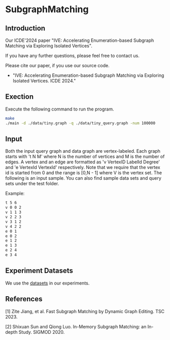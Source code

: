 # SubgraphMatching
## Introduction
Our ICDE'2024 paper "IVE: Accelerating Enumeration-based Subgraph Matching via Exploring Isolated Vertices".

If you have any further questions, please feel free to contact us.

Please cite our paper, if you use our source code.

* "IVE: Accelerating Enumeration-based Subgraph Matching via Exploring Isolated Vertices. ICDE 2024."


## Exection
Execute the following command to run the program.
```bash
make
./main -d ./data/tiny.graph -q ./data/tiny_query.graph -num 100000
```

## Input
Both the input query graph and data graph are vertex-labeled.
Each graph starts with 't N M' where N is the number of vertices and M is the number of edges. A vertex and an edge are formatted
as 'v VertexID LabelId Degree' and 'e VertexId VertexId' respectively. Note that we require that the vertex
id is started from 0 and the range is [0,N - 1] where V is the vertex set. The following
is an input sample. You can also find sample data sets and query sets under the test folder.

Example:

```bash
t 5 6
v 0 0 2
v 1 1 3
v 2 2 3
v 3 1 2
v 4 2 2
e 0 1
e 0 2
e 1 2
e 1 3
e 2 4
e 3 4
```

## Experiment Datasets
We use the [datasets](https://drive.google.com/file/d/1uHaVbNvZzUJipfw-tq-RH9lXeOTYD_hD/view?usp=sharing) in our experiments.


## References
[1] Zite Jiang, et al. Fast Subgraph Matching by Dynamic Graph Editing. TSC 2023.

[2] Shixuan Sun and Qiong Luo. In-Memory Subgraph Matching: an In-depth Study. SIGMOD 2020.

